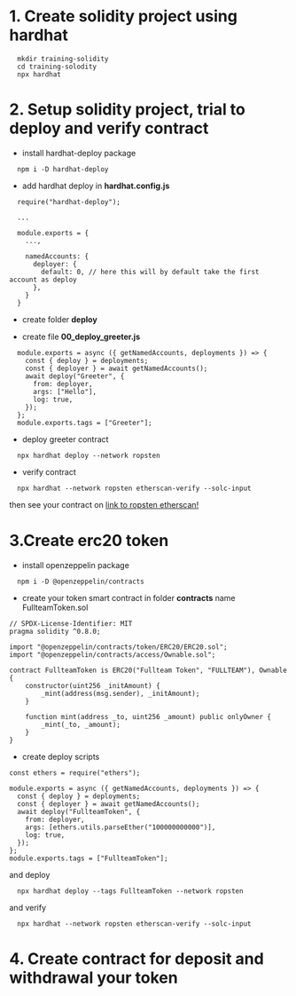 # 1. Create solidity project using hardhat

```
  mkdir training-solidity
  cd training-solodity
  npx hardhat
```

# 2. Setup solidity project, trial to deploy and verify contract

- install hardhat-deploy package

```
  npm i -D hardhat-deploy
```

- add hardhat deploy in **hardhat.config.js**

```
  require("hardhat-deploy");

  ...

  module.exports = {
    ...,

    namedAccounts: {
      deployer: {
        default: 0, // here this will by default take the first account as deploy
      },
    }
  }

```

- create folder **deploy**

- create file **00_deploy_greeter.js**

```
  module.exports = async ({ getNamedAccounts, deployments }) => {
    const { deploy } = deployments;
    const { deployer } = await getNamedAccounts();
    await deploy("Greeter", {
      from: deployer,
      args: ["Hello"],
      log: true,
    });
  };
  module.exports.tags = ["Greeter"];

```

- deploy greeter contract

```
  npx hardhat deploy --network ropsten
```

- verify contract

```
  npx hardhat --network ropsten etherscan-verify --solc-input
```

then see your contract on [link to ropsten etherscan!](https://ropsten.etherscan.io/)

# 3.Create erc20 token

- install openzeppelin package

```
  npm i -D @openzeppelin/contracts
```

- create your token smart contract in folder **contracts** name FullteamToken.sol

```
// SPDX-License-Identifier: MIT
pragma solidity ^0.8.0;

import "@openzeppelin/contracts/token/ERC20/ERC20.sol";
import "@openzeppelin/contracts/access/Ownable.sol";

contract FullteamToken is ERC20("Fullteam Token", "FULLTEAM"), Ownable {
    constructor(uint256 _initAmount) {
        _mint(address(msg.sender), _initAmount);
    }

    function mint(address _to, uint256 _amount) public onlyOwner {
        _mint(_to, _amount);
    }
}
```

- create deploy scripts

```
const ethers = require("ethers");

module.exports = async ({ getNamedAccounts, deployments }) => {
  const { deploy } = deployments;
  const { deployer } = await getNamedAccounts();
  await deploy("FullteamToken", {
    from: deployer,
    args: [ethers.utils.parseEther("100000000000")],
    log: true,
  });
};
module.exports.tags = ["FullteamToken"];

```

and deploy

```
  npx hardhat deploy --tags FullteamToken --network ropsten
```

and verify

```
  npx hardhat --network ropsten etherscan-verify --solc-input
```

# 4. Create contract for deposit and withdrawal your token
